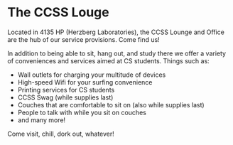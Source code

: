 <h1>The CCSS Louge</h1>

Located in 4135 HP (Herzberg Laboratories), the CCSS Lounge and Office are the
hub of our service provisions. Come find us!

In addition to being able to sit, hang out, and study there we offer a variety
of conveniences and services aimed at CS students. Things such as:

  - Wall outlets for charging your multitude of devices
  - High-speed Wifi for your surfing convenience
  - Printing services for CS students
  - CCSS Swag (while supplies last)
  - Couches that are comfortable to sit on (also while supplies last)
  - People to talk with while you sit on couches
  - and many more!

Come visit, chill, dork out, whatever!
